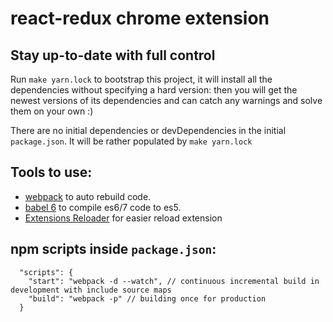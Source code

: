 # react-redux chrome extension

## Stay up-to-date with full control

Run `make yarn.lock` to bootstrap this project, it will install all the
dependencies without specifying a hard version: then you will get the
newest versions of its dependencies and can catch any warnings and
solve them on your own :)

There are no initial dependencies or devDependencies in the initial
`package.json`. It will be rather populated by `make yarn.lock`


## Tools to use:
- [webpack](https://github.com/petehunt/webpack-howto) to auto rebuild code.
- [babel 6](http://babeljs.io/docs/setup/#webpack) to compile es6/7 code to es5.
- [Extensions Reloader](https://chrome.google.com/webstore/detail/extensions-reloader/fimgfedafeadlieiabdeeaodndnlbhid) for easier reload extension


## npm scripts inside `package.json`:
```
  "scripts": {
    "start": "webpack -d --watch", // continuous incremental build in development with include source maps
    "build": "webpack -p" // building once for production
  }
```
